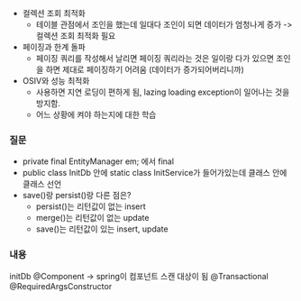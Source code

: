 - 컬렉션 조회 최적화
  - 테이블 관점에서 조인을 했는데 일대다 조인이 되면 데이터가 엄청나게 증가 -> 컬렉션 조회 최적화 필요
- 페이징과 한계 돌파
  - 페이징 쿼리를 작성해서 날리면 페이징 쿼리라는 것은 일이랑 다가 있으면 조인을 하면 제대로 페이징하기 어려움 (데이터가 증가되어버리니까)
- OSIV와 성능 최적화
  - 사용하면 지연 로딩이 편하게 됨, lazing loading exception이 일어나는 것을 방지함.
  - 어느 상황에 켜야 하는지에 대한 학습

### 질문

- private final EntityManager em; 에서 final
- public class InitDb 안에 static class InitService가 들어가있는데 클래스 안에 클래스 선언
- save()랑 persist()랑 다른 점은?
  - persist()는 리턴값이 없는 insert
  - merge()는 리턴값이 없는 update
  - save()는 리턴값이 있는 insert, update

### 내용

initDb
@Component -> spring이 컴포넌트 스캔 대상이 됨
@Transactional
@RequiredArgsConstructor
